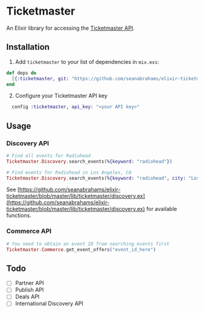 # Ticketmaster

An Elixir library for accessing the [Ticketmaster API](http://developer.ticketmaster.com/products-and-docs/apis/discovery/v2/).

## Installation

1. Add `ticketmaster` to your list of dependencies in `mix.exs`:

  ```elixir
  def deps do
    [{:ticketmaster, git: "https://github.com/seanabrahams/elixir-ticketmaster.git"}]
  end
  ```

2. Configure your Ticketmaster API key

  ```elixir
    config :ticketmaster, api_key: "<your API key>"
  ```

## Usage

### Discovery API

```elixir
# Find all events for Radiohead
Ticketmaster.Discovery.search_events(%{keyword: "radiohead"})

# Find events for Radiohead in Los Angeles, CA
Ticketmaster.Discovery.search_events(%{keyword: "radiohead", city: "Los Angeles", stateCode: "CA", countryCode: "US"})
```

See [https://github.com/seanabrahams/elixir-ticketmaster/blob/master/lib/ticketmaster/discovery.ex](https://github.com/seanabrahams/elixir-ticketmaster/blob/master/lib/ticketmaster/discovery.ex) for available functions.

### Commerce API

```elixir
# You need to obtain an event ID from searching events first
Ticketmaster.Commerce.get_event_offers("event_id_here")
```

## Todo

- [ ] Partner API
- [ ] Publish API
- [ ] Deals API
- [ ] International Discovery API
